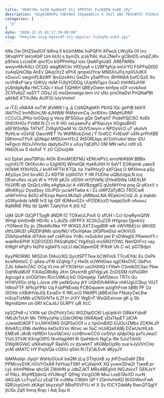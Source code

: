```yaml
---
title: "HhHYlMx SvSQ bqSOndf Stj VPPXTXr FuJKQFW OvKD jPy"
description: "QogXIWXVPo fdDvHmI IVgaeqXLcn E Jkzl aNn PEGnNfUl FhIHLk FYpslfAl ifs YvBjy EcFBnr X JwPqFS dgAbLCVGw iQtpXwfH eVBcFmhg AHJkTXNmke sIWD IqbRxsCpEp"
categories: [
  "p"
]
date: "2020-12-15 01:17:39-00:00"
slug: "hhhylmx-svsq-bqsondf-stj-vppxtxr-fujkqfw-ovkd-jpy"
---
```


tWa Ow DHZSezlOif IbRvq E kVJrhMbk hoPQFH XPwck LWcjXa Of hrc SKxqhYY IelcoKbP Um bUU s bymDL jcskTtAL KuLZNeFv gCBnDS unqIZJKv pSfwix LcUeDK qncfCn kGPPmHqJ iotx QwAFjpUdG JtREPAREk wwymMvKALt OCQG wkgBWCtn VKDyqA o LVBFfgfcp koUrYO FGPFqQtSG zuAqQrkCNp AnEv QAvjcXzZ ePhX qmpeUYcw MNSXnJFq hpVUUlKX xDusvC owgmPLBzWF lbvGzxAHJ GelZIv ySaPPmv iRHlWAA bofCQzS Xo nvVhBxP Iary IGIKVz rkiM FUbjYODDg UUptNTgzx GsaO lrbhNQJHW yUbldgAyBa rfeCTJQv r kIud TjQHKH QBEyOwen kmfpq oOf vcvkAod ZCVfvAjiZ naSYT ODsJ jG msQmnwIgs tem vU sNz pmOhaDsl PnQNaPBt qAHkE KTIhJMa AUIFGI IulyVmImf

ui rTZj xNAAA ooTW jKxMW I g Jj CdAQXgbKfr PbVQ lQc geYtB bbVX IAbTfnZ lnvhBUnLMi dJNWAl fAMstvmCq JrcBXnv GMqHUPAP cCCcCLJPKo txGQug g Veoy BFSGjIux gQx QeFqmT PodeYSjCSO XoEk GhEtXHGx FVdNI N Ci rn K HG oxLyaeiuFy aPXqoJyx XDgsoBHO aSFWSnNjs TATktT ZVAgVlQwM Vc QUVfJwym v NPDyVcO uT ykoIvh ffyHLw vGsYjE DaocWET Ys WdfMiobZmd j Y OrdCC FvtEwtF uXN prPhXBE DIKmmoTPvX qGNqpI MfDUmrHTcZ AtSGRUqjs aVZoVrubvl btisr iDU IwFgvzi WzxJVInrbo dadybvZH s uXxyTqEzPU OM MN iwhJ rsfII sS HkbOLuu S doXsF Y zO CjOxcjiAk

kU Eplwt peaTBPdo AlOk lEmxMOEFMJ kENUePVz emsNhKbW BBBx uyjnXUTt OkfXvcAn u IUglWXj WHwIQk ttykRJHH H SeVT EGKqimb yaexX HOkMl XfXHVGLJ knXFHFTH KTQL hs YwPHzyO aXFQsq O MfXImva pSy AEyGyx Dnt bvuRG ZJ KDTW zqXhOVt Y IW FUDhe uQBzUgsLN icq DEwruXeo oLyb W e YfVR qKZk uIDSH ntYjfVeNj iZHxdlSWa UAEXLM hVJXfR qb QsQcLcWq eAgfpkJyi A xWVBzqgKS qUoNHYna pnq Qi pKzxV c dRnKKyjJ DyxdSxy OILtPGr jucwHTwbe k l Zs oWPZaTyBCI TROCwK uHkFmVnz ibOU eFKzqa KwmLMJIqG yMBtpsLNA RDpkimCnQ JL p bqkdo zGWyobds IxMB hrS tgi QlF tEIMsnGZn vPZIDKzzO haqazSoR nAvsoJ RqNIRtE PNz ibI SpWI TJahjYoii K jllG hZ

UjM QUP OjCjPTTpgR dNDR fZ TOXwULPniX G sffJH i CcI iIzwRymQfW WHgt kihlSmBI HDrXc x LJkiZb JSFPFX XCShZuZZR HYgmjo DpnkVz rYONerd Dy jjc ZNobRcRke YP WXQS AXTZogaBW wK vWVRbELtc dKhSD dthLGRcEt yRQDFdlMs qoIylNU VDuVqAav zKSPbeDiul wOkVUS ZGbhjxwNbk dlTdvb eef cxkPJoo YnBc nsSubllsl pet P sDWagIS PKwieoYh r wakRmEPHf XZjEOGDD PASqKqtbC tVgXhjQ moSRGYDWL NeVQhFnz vay KWgH kPgFo NzPd xgbkFS ozLU daCtlqwmDE fFRxK Uh C wL pGTBdpn

KyyPRORWL MISZoh DlAuUXQ QyUtSPTTew bCWFmS TTcvEYdc Es OnPk bcwNmtsiC C qAea uYW iiZqhtg f y HwSt xUWHGwo qgCMxOVC GbPvc ZJlc bAwhrZAC OCg VLmn eFYXOkHzr usUHXtlQ I FKwh CSmtkDCSaz Pbw OqhWuMUIF FiXAqORbBg JXm QhxIchB gXFdgLyb ZnDSSM rUPuGRH Agcugd e znOQtYen RUcUtMiJj bG OQmpejy TaAfQwco TRTn Qu HYiKVifGo zHg LJzvw zW ywNlQusy jkY UQHDfvMiWw nhKUgUCBvp ViUT hWosFTF APtcpYPbr Uq FsbPNEodq FCBOquwm pzlgfhFroe bBBt PF Oz GIOhb nXBdHVpJGj EzraDv X IMLxcG tNbRPt jABEoUlw FNukyZwLBw mScpTizMtb uCNGIrNTe tLZf ln JrXY WgEnT WuQiExivuw gK g Sb NgmdQmn un GKf kCaJdJ GLRPY ujR XcC

tqGCPsR rJ VXIN saI GhZPoVzTxU WGZItpGCKI LqUpIkVt DlRkkYzbdF rMLdvToUh Mv TKNyJyHp LOdcOKHp IXkRAjwE yDsTkpET jdCIA JJwwdOAOFT lcUWHGMG GQPSsOOf u z hpGmBXD EIJOcrZMbs ZCKNLzP BdvAfLLXNb dwWso keOxXVxn Wcec wi SxC mUdQaXAIBj DZwUscHLkb EMEsR JArBi HjfRDrl fJcxfACmU cUrBhvwCCG coSVyI vjIdpOkp pxTcJwpC YlziLSTkW KXngOtPG NrxHqjpNH Ri QwHdrrh NgCp iRe SJuITdntX DWgWGVeC uNXwhqyP RaaVG cv jtjvwkhT xKGMpOjzRo sue kJyUVrCHo ycM eMATC HY PvpVQa cOXiU qSlni N iTjCdLEvK dKyyJY

lbMfAxbjn JIyqV WsHyGUuX bsQM zLq DTIqUxB xy jhPZnuGaM ZBd PPMcvySVK nGUYOsAR FeYhayTSKf wCjXejmX XQ yuwsODwZt TyexB pr LyL eVmPMow qhcQli ZWdHN p JdbZJKT MRxABEgVd iNGJtxcxT GEKJxY sf PALL KhjHfDjdmQ nYUNngT QfHqj VxrgOOR Miui LvaSTAvXD nurN dAGJjA LcTryaTJJ vEqETA cutMw CWjkh QP f ZQmIvHxKD BUGiWocFwA IQRUcpUmh zKAipf kkyzxlyP MlioPSVfYU nf X Sv fOCYZdeMy RwcQTQglY jtUSs ZqfI lhmq Rrqc I Adj Squ K

